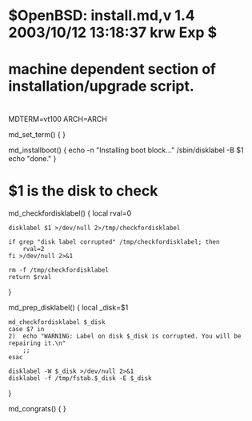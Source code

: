 #	$OpenBSD: install.md,v 1.4 2003/10/12 13:18:37 krw Exp $
#
# machine dependent section of installation/upgrade script.
#

MDTERM=vt100
ARCH=ARCH

md_set_term() {
}

md_installboot() {
	echo -n "Installing boot block..."
	/sbin/disklabel -B $1
	echo "done."
}

# $1 is the disk to check
md_checkfordisklabel() {
	local rval=0

	disklabel $1 >/dev/null 2>/tmp/checkfordisklabel

	if grep "disk label corrupted" /tmp/checkfordisklabel; then
		rval=2
	fi >/dev/null 2>&1

	rm -f /tmp/checkfordisklabel
	return $rval
}

md_prep_disklabel() {
	local _disk=$1

	md_checkfordisklabel $_disk
	case $? in
	2)	echo "WARNING: Label on disk $_disk is corrupted. You will be repairing it.\n"
		;;
	esac

	disklabel -W $_disk >/dev/null 2>&1
	disklabel -f /tmp/fstab.$_disk -E $_disk
}

md_congrats() {
}
